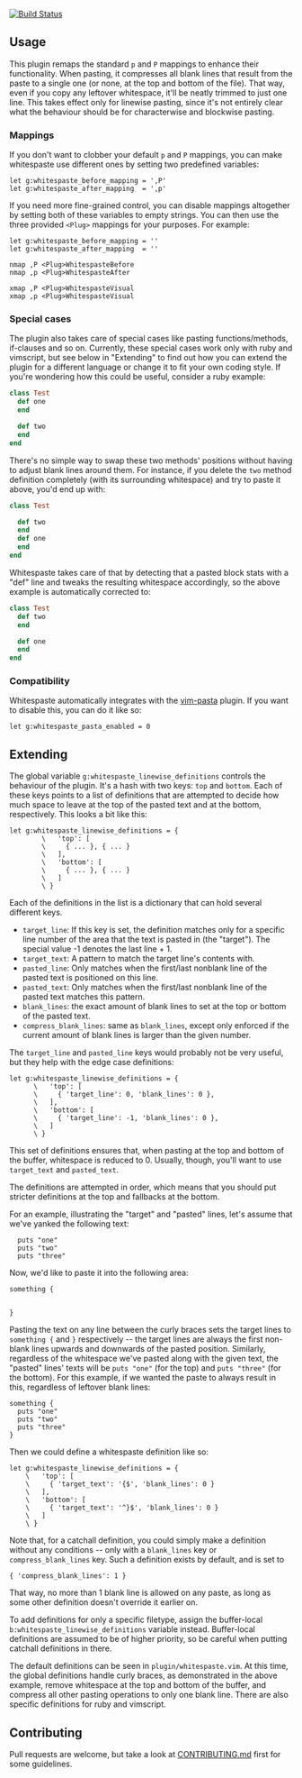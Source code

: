 [![Build Status](https://secure.travis-ci.org/AndrewRadev/whitespaste.vim.png?branch=master)](http://travis-ci.org/AndrewRadev/whitespaste.vim)

## Usage

This plugin remaps the standard `p` and `P` mappings to enhance their functionality. When pasting, it compresses all blank lines that result from the paste to a single one (or none, at the top and bottom of the file). That way, even if you copy any leftover whitespace, it'll be neatly trimmed to just one line. This takes effect only for linewise pasting, since it's not entirely clear what the behaviour should be for characterwise and blockwise pasting.

### Mappings

If you don't want to clobber your default `p` and `P` mappings, you can make whitespaste use different ones by setting two predefined variables:

``` vim
let g:whitespaste_before_mapping = ',P'
let g:whitespaste_after_mapping  = ',p'
```

If you need more fine-grained control, you can disable mappings altogether by setting both of these variables to empty strings. You can then use the three provided `<Plug>` mappings for your purposes. For example:

``` vim
let g:whitespaste_before_mapping = ''
let g:whitespaste_after_mapping  = ''

nmap ,P <Plug>WhitespasteBefore
nmap ,p <Plug>WhitespasteAfter

xmap ,P <Plug>WhitespasteVisual
xmap ,p <Plug>WhitespasteVisual
```

### Special cases

The plugin also takes care of special cases like pasting functions/methods, if-clauses and so on. Currently, these special cases work only with ruby and vimscript, but see below in "Extending" to find out how you can extend the plugin for a different language or change it to fit your own coding style. If you're wondering how this could be useful, consider a ruby example:

``` ruby
class Test
  def one
  end

  def two
  end
end
```

There's no simple way to swap these two methods' positions without having to adjust blank lines around them. For instance, if you delete the `two` method definition completely (with its surrounding whitespace) and try to paste it above, you'd end up with:

``` ruby
class Test

  def two
  end
  def one
  end
end
```

Whitespaste takes care of that by detecting that a pasted block stats with a "def" line and tweaks the resulting whitespace accordingly, so the above example is automatically corrected to:

``` ruby
class Test
  def two
  end

  def one
  end
end
```

### Compatibility

Whitespaste automatically integrates with the [vim-pasta](https://github.com/sickill/vim-pasta) plugin. If you want to disable this, you can do it like so:

``` vim
let g:whitespaste_pasta_enabled = 0
```

## Extending

The global variable `g:whitespaste_linewise_definitions` controls the behaviour of the plugin. It's a hash with two keys: `top` and `bottom`. Each of these keys points to a list of definitions that are attempted to decide how much space to leave at the top of the pasted text and at the bottom, respectively. This looks a bit like this:

``` vim
let g:whitespaste_linewise_definitions = {
        \   'top': [
        \     { ... }, { ... }
        \   ],
        \   'bottom': [
        \     { ... }, { ... }
        \   ]
        \ }
```

Each of the definitions in the list is a dictionary that can hold several different keys.

- `target_line`: If this key is set, the definition matches only for a specific line number of the area that the text is pasted in (the "target"). The special value -1 denotes the last line + 1.
- `target_text`: A pattern to match the target line's contents with.
- `pasted_line`: Only matches when the first/last nonblank line of the pasted text is positioned on this line.
- `pasted_text`: Only matches when the first/last nonblank line of the pasted text matches this pattern.
- `blank_lines`: the exact amount of blank lines to set at the top or bottom of the pasted text.
- `compress_blank_lines`: same as `blank_lines`, except only enforced if the current amount of blank lines is larger than the given number.

The `target_line` and `pasted_line` keys would probably not be very useful,
but they help with the edge case definitions:

``` vim
let g:whitespaste_linewise_definitions = {
      \   'top': [
      \     { 'target_line': 0, 'blank_lines': 0 },
      \   ],
      \   'bottom': [
      \     { 'target_line': -1, 'blank_lines': 0 },
      \   ]
      \ }
```

This set of definitions ensures that, when pasting at the top and bottom of the buffer, whitespace is reduced to 0. Usually, though, you'll want to use `target_text` and `pasted_text`.

The definitions are attempted in order, which means that you should put stricter definitions at the top and fallbacks at the bottom.

For an example, illustrating the "target" and "pasted" lines, let's assume that we've yanked the following text:

``` vim
  puts "one"
  puts "two"
  puts "three"
```

Now, we'd like to paste it into the following area:

``` vim
something {


}
```

Pasting the text on any line between the curly braces sets the target lines to `something {` and `}` respectively -- the target lines are always the first non-blank lines upwards and downwards of the pasted position. Similarly, regardless of the whitespace we've pasted along with the given text, the "pasted" lines' texts will be `puts "one"` (for the top) and `puts "three"` (for the bottom). For this example, if we wanted the paste to always result in this, regardless of leftover blank lines:

``` vim
something {
  puts "one"
  puts "two"
  puts "three"
}
```

Then we could define a whitespaste definition like so:

``` vim
let g:whitespaste_linewise_definitions = {
    \   'top': [
    \     { 'target_text': '{$', 'blank_lines': 0 }
    \   ],
    \   'bottom': [
    \     { 'target_text': '^}$', 'blank_lines': 0 }
    \   ]
    \ }
```

Note that, for a catchall definition, you could simply make a definition without any conditions -- only with a `blank_lines` key or `compress_blank_lines` key. Such a definition exists by default, and is set to

``` vim
{ 'compress_blank_lines': 1 }
```

That way, no more than 1 blank line is allowed on any paste, as long as some other definition doesn't override it earlier on.

To add definitions for only a specific filetype, assign the buffer-local `b:whitespaste_linewise_definitions` variable instead. Buffer-local definitions are assumed to be of higher priority, so be careful when putting catchall definitions in there.

The default definitions can be seen in `plugin/whitespaste.vim`. At this time, the global definitions handle curly braces, as demonstrated in the above example, remove whitespace at the top and bottom of the buffer, and compress all other pasting operations to only one blank line. There are also specific definitions for ruby and vimscript.

## Contributing

Pull requests are welcome, but take a look at [CONTRIBUTING.md](https://github.com/AndrewRadev/whitespaste.vim/blob/master/CONTRIBUTING.md) first for some guidelines.
